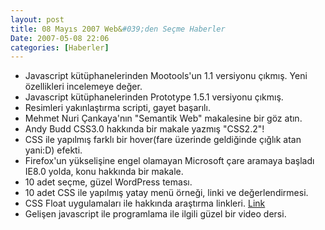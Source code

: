 ```yaml
---
layout: post
title: 08 Mayıs 2007 Web&#039;den Seçme Haberler
Date: 2007-05-08 22:06
categories: [Haberler]
---
```


-   Javascript kütüphanelerinden Mootools'un 1.1 versiyonu çıkmış. Yeni
    özellikleri incelemeye değer. 
-   Javascript kütüphanelerinden Prototype 1.5.1 versiyonu çıkmış.
-   Resimleri yakınlaştırma scripti, gayet başarılı.
-   Mehmet Nuri Çankaya'nın "Semantik Web" makalesine bir göz atın.
-   Andy Budd CSS3.0 hakkında bir makale yazmış "CSS2.2"!
-   CSS ile yapılmış farklı bir hover(fare üzerinde geldiğinde çığlık
    atan yani:D) efekti.
-   Firefox'un yükselişine engel olamayan Microsoft çare aramaya başladı
    IE8.0 yolda, konu hakkında bir makale.
-   10 adet seçme, güzel WordPress teması.
-   10 adet CSS ile yapılmış yatay menü örneği, linki ve
    değerlendirmesi.
-   CSS Float uygulamaları ile hakkında araştırma linkleri. [Link][9]
-   Gelişen javascript ile programlama ile ilgili güzel bir video dersi.


  [9]: http://www.smashingmagazine.com/2007/05/01/css-float-theory-things-you-should-know/
    "Link"